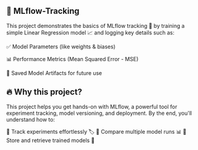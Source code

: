 ## 🚀 MLflow-Tracking
This project demonstrates the basics of MLflow tracking 📝 by training a simple Linear Regression model 📈 and logging key details such as:

✅ Model Parameters (like weights & biases)

📊 Performance Metrics (Mean Squared Error - MSE)

📁 Saved Model Artifacts for future use

## 🔥 Why this project?
This project helps you get hands-on with MLflow, a powerful tool for experiment tracking, model versioning, and deployment. By the end, you'll understand how to:

🔹 Track experiments effortlessly 🏷️
🔹 Compare multiple model runs 📊
🔹 Store and retrieve trained models 🎯
